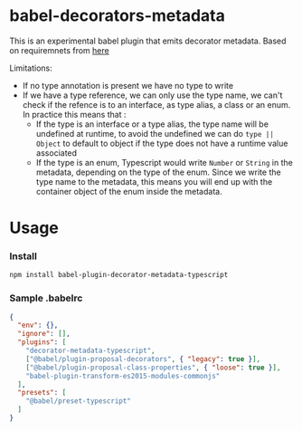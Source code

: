 # babel-decorators-metadata

This is an experimental babel plugin that emits decorator metadata. Based on requiremnets from [here](https://stackoverflow.com/questions/53015862/metadata-retention-with-typescript-babel-7-decorators/54360611#54360611)

Limitations:
* If no type annotation is present we have no type to write
* If we have a type reference, we can only use the type name, we can't check if the refence is to an interface, as type alias, a class or an enum. In practice this means that : 
    * If the type is an interface or a type alias, the type name will be undefined at runtime, to avoid the undefined we can do `type || Object` to default to object if the type does not have a runtime value associated
    * If the type is an enum, Typescript would write `Number` or `String` in the metadata, depending on the type of the enum. Since we write the type name to the metadata, this means you will end up with the container object of the enum inside the metadata. 

# Usage

### Install
```sh
npm install babel-plugin-decorator-metadata-typescript
```

### Sample .babelrc

```json
{
  "env": {},
  "ignore": [],
  "plugins": [
    "decorator-metadata-typescript",
    ["@babel/plugin-proposal-decorators", { "legacy": true }],
    ["@babel/plugin-proposal-class-properties", { "loose": true }],
    "babel-plugin-transform-es2015-modules-commonjs"
  ],
  "presets": [
    "@babel/preset-typescript"
  ]
}
```



